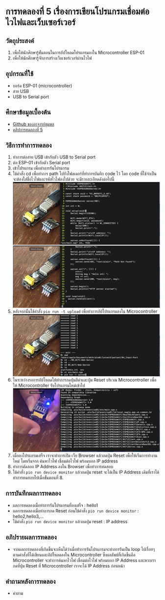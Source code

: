 # การทดลองที่ 5 เรื่องการเขียนโปรแกรมเชื่อมต่อไวไฟและเว็บเซอร์เวอร์
## วัตถุประสงค์
1. เพื่อให้นักศึกษารู้ขั้นตอนในการอัปโหลดโปรแกรมลงใน Microcontroller ESP-01
2. เพื่อให้นักศึกษารู้จักการสร้างเว็บเซอร์เวอร์ผ่านไวไฟ
## อุปกรณที่ใช้
* บอร์ด ESP-01 (microcontroller)
* สาย USB
* USB to Serial port
## ศึกษาข้อมูลเบื้องต้น
* [Github ของอาจารย์ชุมพล](https://github.com/choompol-boonmee/lab63b)
* [คลิปการทดลองที่ 5](https://www.youtube.com/watch?v=VX-QNQcO-b4)
## วิธีการทำการทดลอง
 1. ทำการต่อสาย USB เข้ากับตัว USB to Serial port 
 2. ต่อ ESP-01 เข้ากับตัว Serial port
 3. เข้าโปรแกรม เพื่อทำการรันโปรแกรม 
 4. ใช้คำสั่ง cd เพื่อทำการ path ไปยังโฟลเดอร์ที่ทำการบันทึก code ไว้ โดย code ที่ใช้จำเป็นจะต้องใส่ชื่อไวไฟและรหัสไวไฟลงไปด้วย จะมีรายละเอียดดังต่อไปนี้ ![GitHub Logo](https://github.com/chanipamuk/lab63b/blob/main/image/Lab5/5_%E0%B9%92%E0%B9%91%E0%B9%90%E0%B9%93%E0%B9%92%E0%B9%93_0.jpg?raw=true)![GitHub Logo](https://github.com/chanipamuk/lab63b/blob/main/image/Lab5/5_%E0%B9%92%E0%B9%91%E0%B9%90%E0%B9%93%E0%B9%92%E0%B9%93_1.jpg?raw=true)
 6. หลังจากนั้นใช้คำสั่ง `pio run -t upload` เพื่อทำการอัปโปรแกรมลงใน Microcontroller ![GitHub Logo](https://github.com/chanipamuk/lab63b/blob/main/image/Lab5/5_%E0%B9%92%E0%B9%91%E0%B9%90%E0%B9%93%E0%B9%92%E0%B9%93_2.jpg?raw=true)
 7. ในระหว่างรอการอัปโหลดให้ทำการกดปุ่มสีดำและปุ่ม Reset บริเวณ Microcontroller เพื่อให้ Microcontroller รับโปรแกรมใหม่เข้าไป ![GitHub Logo](https://github.com/chanipamuk/lab63b/blob/main/image/Lab5/5_%E0%B9%92%E0%B9%91%E0%B9%90%E0%B9%93%E0%B9%92%E0%B9%93_3.jpg?raw=true)
 8. เมื่อลงโปรแกรมเสร็จ เราจะทำการเปิด เว็บ Browser แล้วกดปุ่ม Reset เพื่อให้เริ่มการทำงานใหม่ โดยเริ่มจาก ค้นหาไวไฟ เชื่อมต่อไวไฟ พร้อมบอก IP address
 9. ทำการคัดลอก IP Address ลงใน Browser เพื่อทำการทดสอบ
 10. ใช้คำสั่ง `pio run device monitor` แล้วกดปุ่ม reset จะได้เป็น IP Address เดิมที่เราได้ทำการทดสอบไปเมื่อขั้นตอนที่ 8.
## การบันทึกผลการทดลอง
* ผลการทดลองเมื่อทำการรันโปรแกรมที่ลงเสร็จ : hello1
* ผลการทดลองเมื่อทำการกด Reset ก่อนใช้คำสั่ง `pio run device monitor` : hello2,hello3,...
* ใช้คำสั่ง `pio run device monitor` แล้วกดปุ่ม reset : IP address 
## อภิปรายผลการทดลอง
* จากผลการทดลองที่เกิดขึ้นจะเห็นได้ว่าเมื่อทำการรันโปรแกรมจะทำการรันเป็น loop ไปเรื่อยๆตามคำสั่งที่ได้เขียนและอัปโหลดลงใน Microcontroller ซึ่งผลลัพธ์ที่เกิดขึ้นคือ Microcontroller จะทำการค้นหาไวไฟ เชื่อมต่อไวไฟ พร้อมบอก IP Address และหากเรากดที่ปุ่ม Reset ที่ Microcontroller เราจะได้ IP Address ก่อนหน้า
## คำถามหลังการทดลอง
* คำถาม 



